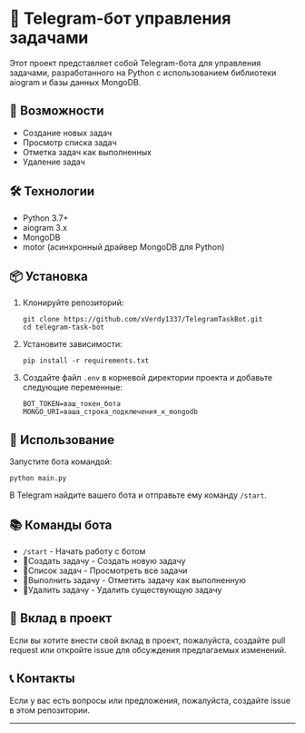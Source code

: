 # 📝 Telegram-бот управления задачами

Этот проект представляет собой Telegram-бота для управления задачами, разработанного на Python с использованием библиотеки aiogram и базы данных MongoDB.

## 🚀 Возможности

- Создание новых задач
- Просмотр списка задач
- Отметка задач как выполненных
- Удаление задач

## 🛠 Технологии

- Python 3.7+
- aiogram 3.x
- MongoDB
- motor (асинхронный драйвер MongoDB для Python)

## 📦 Установка

1. Клонируйте репозиторий:
   ```
   git clone https://github.com/xVerdy1337/TelegramTaskBot.git
   cd telegram-task-bot
   ```

2. Установите зависимости:
   ```
   pip install -r requirements.txt
   ```

3. Создайте файл `.env` в корневой директории проекта и добавьте следующие переменные:
   ```
   BOT_TOKEN=ваш_токен_бота
   MONGO_URI=ваша_строка_подключения_к_mongodb
   ```

## 🚦 Использование

Запустите бота командой:
```
python main.py
```

В Telegram найдите вашего бота и отправьте ему команду `/start`.

## 📚 Команды бота

- `/start` - Начать работу с ботом
- 🔸Создать задачу - Создать новую задачу
- 🔸Список задач - Просмотреть все задачи
- 🔸Выполнить задачу - Отметить задачу как выполненную
- 🔸Удалить задачу - Удалить существующую задачу

## 🤝 Вклад в проект

Если вы хотите внести свой вклад в проект, пожалуйста, создайте pull request или откройте issue для обсуждения предлагаемых изменений.

## 📞 Контакты

Если у вас есть вопросы или предложения, пожалуйста, создайте issue в этом репозитории.

---
